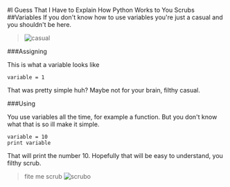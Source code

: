 #I Guess That I Have to Explain How Python Works to You Scrubs
##Variables
If you don't know how to use variables you're just a casual and you shouldn't be here.

>![casual](https://static2.fjcdn.com/comments/5470371+_d23eb823879d90b44f520a3104de5e17.jpg)

###Assigning

This is what a variable looks like

```
variable = 1
```
That was pretty simple huh? Maybe not for your brain, filthy casual.

###Using

You use variables all the time, for example a function. But you don't know what that is so ill make it simple.

```
variable = 10
print variable
```
That will print the number 10. Hopefully that will be easy to understand, you filthy scrub.

>fite me scrub
>![scrubo](https://2static3.fjcdn.com/thumbnails/comments/Fite+me+scrub+lord+im+ripped+_0582ba9e74ea262698024ce4b05471110.gif)
